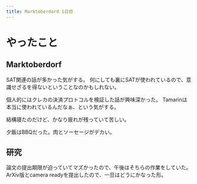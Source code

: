 ```yaml
---
title: Marktoberdord 1日目
---
```


# やったこと

## Marktoberdorf

SAT関連の話が多かった気がする。
何にしても裏にSATが使われているので、意識せざるを得ないということなのかもしれない。

個人的にはクレカの決済プロトコルを検証した話が興味深かった。
Tamarinは本当に使われているんだなぁ、という気がする。

結構寝たのだけど、かなり疲れが残っていて苦しい。

夕飯はBBQだった。肉とソーセージがデカい。

## 研究

論文の提出期限が迫っていてマズかったので、午後はそちらの作業をしていた。
ArXiv版とcamera readyを提出したので、一旦はどうにかなった形。
